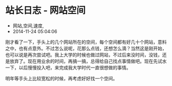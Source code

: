 # 站长日志 - 网站空间
- 网站,空间,速度,
- 2014-11-24 05:04:06


刚才看了一下，手头上的几个网站所在的空间，每个空间都有好几十个网站，意料之中，也有点意外。不过怎么说呢，花那么点钱，还想怎么滴？当然这是刚开始，也可以说是再次尝试吧。我上大学的时候也做过网站，不过后来没时间，没钱，还是放弃了。现在用业余的时间，再搞一搞，总得给自己找点事情做吧。现在先试水一下，以后慢慢投入吧，来完成我大学时代一直很想做的事情。

明年等手头上比较宽松的时候，再考虑好好找一个空间。
